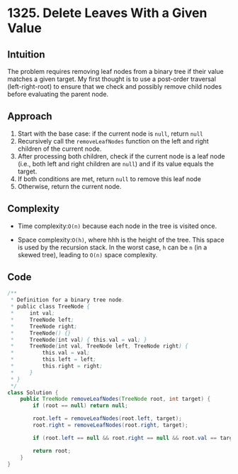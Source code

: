 # 1325. Delete Leaves With a Given Value

## Intuition

The problem requires removing leaf nodes from a binary tree if their value matches a given target. My first thought is to use a post-order traversal (left-right-root) to ensure that we check and possibly remove child nodes before evaluating the parent node.

## Approach

1. Start with the base case: if the current node is `null`, return `null`
2. Recursively call the `removeLeafNodes` function on the left and right children of the current node.
3. After processing both children, check if the current node is a leaf node (i.e., both left and right children are `null`) and if its value equals the target.
4. If both conditions are met, return `null` to remove this leaf node
5. Otherwise, return the current node.

## Complexity

- Time complexity:`O(n)` because each node in the tree is visited once.

- Space complexity:`O(h)`, where hhh is the height of the tree. This space is used by the recursion stack. In the worst case, `h` can be `n` (in a skewed tree), leading to `O(n)` space complexity.

## Code

```java
/**
 * Definition for a binary tree node.
 * public class TreeNode {
 *     int val;
 *     TreeNode left;
 *     TreeNode right;
 *     TreeNode() {}
 *     TreeNode(int val) { this.val = val; }
 *     TreeNode(int val, TreeNode left, TreeNode right) {
 *         this.val = val;
 *         this.left = left;
 *         this.right = right;
 *     }
 * }
 */
class Solution {
    public TreeNode removeLeafNodes(TreeNode root, int target) {
        if (root == null) return null;

        root.left = removeLeafNodes(root.left, target);
        root.right = removeLeafNodes(root.right, target);

        if (root.left == null && root.right == null && root.val == target) return null;

        return root;
    }
}
```
